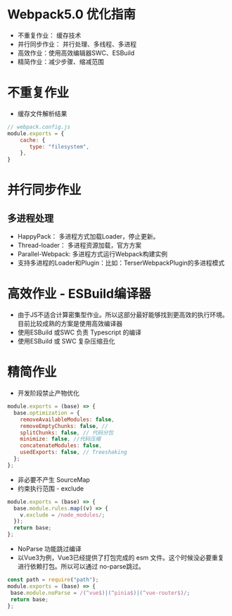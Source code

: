 # Webpack5.0 优化指南
- 不重复作业： 缓存技术
- 并行同步作业： 并行处理、多线程、多进程
- 高效作业：使用高效编辑器SWC、ESBuild
- 精简作业：减少步骤、缩减范围

# 不重复作业
- 缓存文件解析结果
```js
// webpack.config.js
module.exports = {
    cache: {
       type: "filesystem",
    },
}
```

# 并行同步作业
## 多进程处理
- HappyPack： 多进程方式加载Loader，停止更新。
- Thread-loader： 多进程资源加载，官方方案
- Parallel-Webpack: 多进程方式运行Webpack构建实例
- 支持多进程的Loader和Plugin：比如：TerserWebpackPlugin的多进程模式

# 高效作业 - ESBuild编译器
- 由于JS不适合计算密集型作业。所以这部分最好能够找到更高效的执行环境。目前比较成熟的方案是使用高效编译器
- 使用ESBuild 或SWC 负责 Typescript 的编译
- 使用ESBuild 或 SWC 复杂压缩丑化

# 精简作业
- 开发阶段禁止产物优化
```js
module.exports = (base) => {
  base.optimization = {
    removeAvailableModules: false,
    removeEmptyChunks: false, //
    splitChunks: false, // 代码分包
    minimize: false, //代码压缩
    concatenateModules: false,
    usedExports: false, // Treeshaking
  };
};
```
- 非必要不产生 SourceMap
- 约束执行范围 - exclude
```js
module.exports = (base) => {
  base.module.rules.map((v) => {
    v.exclude = /node_modules/;
  });
  return base;
};
```
- NoParse 功能跳过编译
 - 以Vue3为例，Vue3已经提供了打包完成的 esm 文件。这个时候没必要重复进行依赖打包。所以可以通过 no-parse跳过。
 ```js
 const path = require("path");
module.exports = (base) => {
  base.module.noParse = /(^vue$)|(^pinia$)|(^vue-router$)/;
  return base;
};
```
